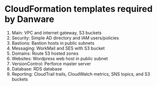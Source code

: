 # CloudFormation templates required by Danware

1. Main: VPC and internet gateway, S3 buckets
2. Security: Simple AD directory and IAM users/policies
3. Bastions: Bastion hosts in public subnets
4. Messaging: WorkMail and SES with S3 bucket
5. Domains: Route 53 hosted zones
6. Websites: Wordpress web host in public subnet
7. VersionControl: Perforce master server
8. Database: RDS database
9. Reporting: CloudTrail trails, CloudWatch metrics, SNS topics, and S3 buckets